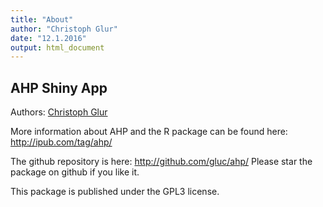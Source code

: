```yaml
---
title: "About"
author: "Christoph Glur"
date: "12.1.2016"
output: html_document
---
```


## AHP Shiny App

Authors: [Christoph Glur](http://ipub.com/about/)

More information about AHP and the R package can be found here: http://ipub.com/tag/ahp/

The github repository is here: http://github.com/gluc/ahp/
Please star the package on github if you like it.

This package is published under the GPL3 license.


